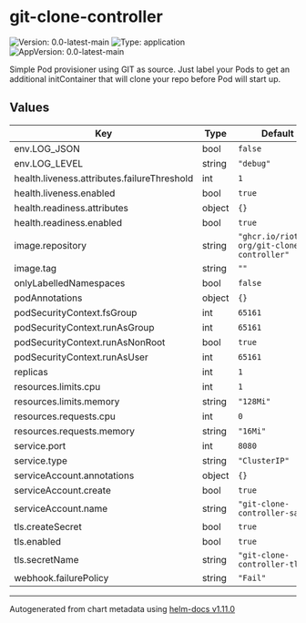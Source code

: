 # git-clone-controller

![Version: 0.0-latest-main](https://img.shields.io/badge/Version-0.0--latest--main-informational?style=flat-square) ![Type: application](https://img.shields.io/badge/Type-application-informational?style=flat-square) ![AppVersion: 0.0-latest-main](https://img.shields.io/badge/AppVersion-0.0--latest--main-informational?style=flat-square)

Simple Pod provisioner using GIT as source. Just label your Pods to get an additional initContainer that will clone your repo before Pod will start up.

## Values

| Key | Type | Default | Description |
|-----|------|---------|-------------|
| env.LOG_JSON | bool | `false` |  |
| env.LOG_LEVEL | string | `"debug"` |  |
| health.liveness.attributes.failureThreshold | int | `1` |  |
| health.liveness.enabled | bool | `true` |  |
| health.readiness.attributes | object | `{}` |  |
| health.readiness.enabled | bool | `true` |  |
| image.repository | string | `"ghcr.io/riotkit-org/git-clone-controller"` |  |
| image.tag | string | `""` |  |
| onlyLabelledNamespaces | bool | `false` |  |
| podAnnotations | object | `{}` |  |
| podSecurityContext.fsGroup | int | `65161` |  |
| podSecurityContext.runAsGroup | int | `65161` |  |
| podSecurityContext.runAsNonRoot | bool | `true` |  |
| podSecurityContext.runAsUser | int | `65161` |  |
| replicas | int | `1` |  |
| resources.limits.cpu | int | `1` |  |
| resources.limits.memory | string | `"128Mi"` |  |
| resources.requests.cpu | int | `0` |  |
| resources.requests.memory | string | `"16Mi"` |  |
| service.port | int | `8080` |  |
| service.type | string | `"ClusterIP"` |  |
| serviceAccount.annotations | object | `{}` |  |
| serviceAccount.create | bool | `true` |  |
| serviceAccount.name | string | `"git-clone-controller-sa"` |  |
| tls.createSecret | bool | `true` |  |
| tls.enabled | bool | `true` |  |
| tls.secretName | string | `"git-clone-controller-tls"` |  |
| webhook.failurePolicy | string | `"Fail"` |  |

----------------------------------------------
Autogenerated from chart metadata using [helm-docs v1.11.0](https://github.com/norwoodj/helm-docs/releases/v1.11.0)
